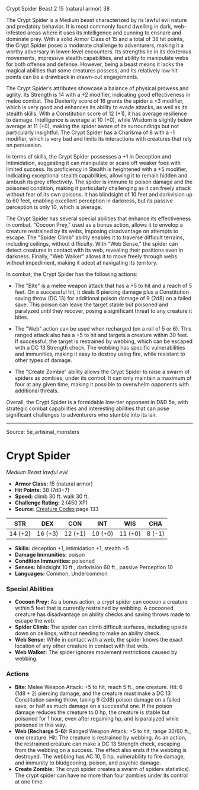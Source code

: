 <MonsterName/>Crypt Spider</MonsterName>
<CreatureType/>Beast</CreatureType>
<CR/>2</CR>
<AC/>15 (natural armor)</AC>
<HP/>38</HP>
<summary>The Crypt Spider is a Medium beast characterized by its lawful evil nature and predatory behavior. It is most commonly found dwelling in dark, web-infested areas where it uses its intelligence and cunning to ensnare and dominate prey. With a solid Armor Class of 15 and a total of 38 hit points, the Crypt Spider poses a moderate challenge to adventurers, making it a worthy adversary in lower-level encounters. Its strengths lie in its dexterous movements, impressive stealth capabilities, and ability to manipulate webs for both offense and defense. However, being a beast means it lacks the magical abilities that some creatures possess, and its relatively low hit points can be a drawback in drawn-out engagements. </summary>

<detail>

The Crypt Spider’s attributes showcase a balance of physical prowess and agility. Its Strength is 14 with a +2 modifier, indicating good effectiveness in melee combat. The Dexterity score of 16 grants the spider a +3 modifier, which is very good and enhances its ability to evade attacks, as well as its stealth skills. With a Constitution score of 12 (+1), it has average resilience to damage. Intelligence is average at 10 (+0), while Wisdom is slightly below average at 11 (+0), making the spider aware of its surroundings but not particularly insightful. The Crypt Spider has a Charisma of 8 with a -1 modifier, which is very bad and limits its interactions with creatures that rely on persuasion. 

In terms of skills, the Crypt Spider possesses a +1 in Deception and Intimidation, suggesting it can manipulate or scare off weaker foes with limited success. Its proficiency in Stealth is heightened with a +5 modifier, indicating exceptional stealth capabilities, allowing it to remain hidden and ambush its prey effectively. The spider is immune to poison damage and the poisoned condition, making it particularly challenging as it can freely attack without fear of its own poisons. It has blindsight of 10 feet and darkvision up to 60 feet, enabling excellent perception in darkness, but its passive perception is only 10, which is average.

The Crypt Spider has several special abilities that enhance its effectiveness in combat. "Cocoon Prey," used as a bonus action, allows it to envelop a creature restrained by its webs, imposing disadvantage on attempts to escape. The "Spider Climb" ability enables it to traverse difficult terrains, including ceilings, without difficulty. With "Web Sense," the spider can detect creatures in contact with its web, revealing their positions even in darkness. Finally, "Web Walker" allows it to move freely through webs without impediment, making it adept at navigating its territory.

In combat, the Crypt Spider has the following actions: 

- The "Bite" is a melee weapon attack that has a +5 to hit and a reach of 5 feet. On a successful hit, it deals 6 piercing damage plus a Constitution saving throw (DC 13) for additional poison damage of 9 (2d8) on a failed save. This poison can leave the target stable but poisoned and paralyzed until they recover, posing a significant threat to any creature it bites.

- The "Web" action can be used when recharged (on a roll of 5 or 6). This ranged attack also has a +5 to hit and targets a creature within 30 feet. If successful, the target is restrained by webbing, which can be escaped with a DC 13 Strength check. The webbing has specific vulnerabilities and immunities, making it easy to destroy using fire, while resistant to other types of damage.

- The "Create Zombie" ability allows the Crypt Spider to raise a swarm of spiders as zombies, under its control. It can only maintain a maximum of four at any given time, making it possible to overwhelm opponents with additional threats.

Overall, the Crypt Spider is a formidable low-tier opponent in D&D 5e, with strategic combat capabilities and interesting abilities that can pose significant challenges to adventurers who stumble into its lair.</detail>



---

Source: 5e_artisinal_monsters

# Crypt Spider

*Medium* *Beast* *lawful evil*

- **Armor Class:** 15 (natural armor)
- **Hit Points:** 38 (7d8+7)
- **Speed:** climb 30 ft. walk 30 ft.
- **Challenge Rating:** 2 (450 XP)
- **Source:** [Creature Codex](https://koboldpress.com/kpstore/product/creature-codex-for-5th-edition-dnd) page 133

| STR | DEX | CON | INT | WIS | CHA |
| --- | --- | --- | --- | --- | --- |
| 14 (+2) | 16 (+3) | 12 (+1) | 10 (+0) | 11 (+0) | 8 (-1) |

- **Skills:** deception +1, intimidation +1, stealth +5
- **Damage Immunities:** poison
- **Condition Immunities:** poisoned
- **Senses:** blindsight 10 ft., darkvision 60 ft., passive Perception 10
- **Languages:** Common, Undercommon

### Special Abilities

- **Cocoon Prey:** As a bonus action, a crypt spider can cocoon a creature within 5 feet that is currently restrained by webbing. A cocooned creature has disadvantage on ability checks and saving throws made to escape the web.
- **Spider Climb:** The spider can climb difficult surfaces, including upside down on ceilings, without needing to make an ability check.
- **Web Sense:** While in contact with a web, the spider knows the exact location of any other creature in contact with that web.
- **Web Walker:** The spider ignores movement restrictions caused by webbing.

### Actions

- **Bite:** Melee Weapon Attack: +5 to hit, reach 5 ft., one creature. Hit: 6 (1d8 + 2) piercing damage, and the creature must make a DC 13 Constitution saving throw, taking 9 (2d8) poison damage on a failed save, or half as much damage on a successful one. If the poison damage reduces the creature to 0 hp, the creature is stable but poisoned for 1 hour, even after regaining hp, and is paralyzed while poisoned in this way.
- **Web (Recharge 5-6):** Ranged Weapon Attack: +5 to hit, range 30/60 ft., one creature. Hit: The creature is restrained by webbing. As an action, the restrained creature can make a DC 13 Strength check, escaping from the webbing on a success. The effect also ends if the webbing is destroyed. The webbing has AC 10, 5 hp, vulnerability to fire damage, and immunity to bludgeoning, poison, and psychic damage.
- **Create Zombie:** The crypt spider creates a swarm of spiders statistics). The crypt spider can have no more than four zombies under its control at one time.




